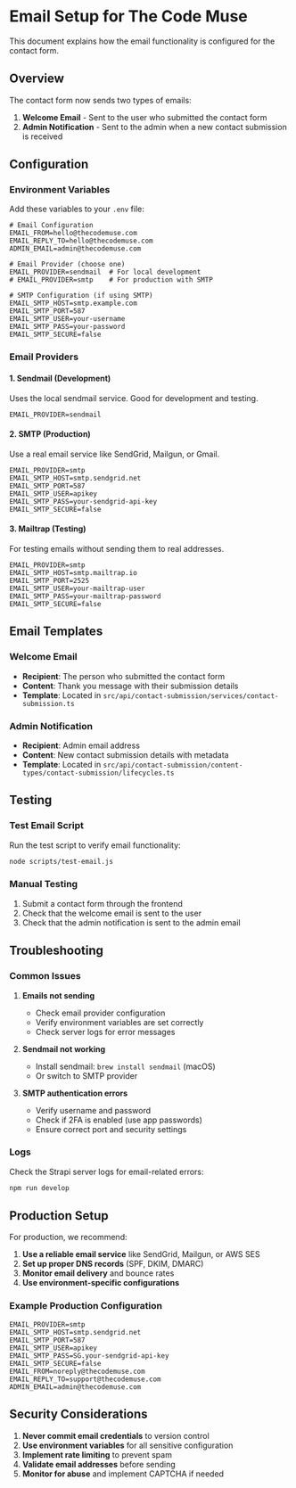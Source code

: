 # Email Setup for The Code Muse

This document explains how the email functionality is configured for the contact form.

## Overview

The contact form now sends two types of emails:

1. **Welcome Email** - Sent to the user who submitted the contact form
2. **Admin Notification** - Sent to the admin when a new contact submission is received

## Configuration

### Environment Variables

Add these variables to your `.env` file:

```env
# Email Configuration
EMAIL_FROM=hello@thecodemuse.com
EMAIL_REPLY_TO=hello@thecodemuse.com
ADMIN_EMAIL=admin@thecodemuse.com

# Email Provider (choose one)
EMAIL_PROVIDER=sendmail  # For local development
# EMAIL_PROVIDER=smtp    # For production with SMTP

# SMTP Configuration (if using SMTP)
EMAIL_SMTP_HOST=smtp.example.com
EMAIL_SMTP_PORT=587
EMAIL_SMTP_USER=your-username
EMAIL_SMTP_PASS=your-password
EMAIL_SMTP_SECURE=false
```

### Email Providers

#### 1. Sendmail (Development)
Uses the local sendmail service. Good for development and testing.

```env
EMAIL_PROVIDER=sendmail
```

#### 2. SMTP (Production)
Use a real email service like SendGrid, Mailgun, or Gmail.

```env
EMAIL_PROVIDER=smtp
EMAIL_SMTP_HOST=smtp.sendgrid.net
EMAIL_SMTP_PORT=587
EMAIL_SMTP_USER=apikey
EMAIL_SMTP_PASS=your-sendgrid-api-key
EMAIL_SMTP_SECURE=false
```

#### 3. Mailtrap (Testing)
For testing emails without sending them to real addresses.

```env
EMAIL_PROVIDER=smtp
EMAIL_SMTP_HOST=smtp.mailtrap.io
EMAIL_SMTP_PORT=2525
EMAIL_SMTP_USER=your-mailtrap-user
EMAIL_SMTP_PASS=your-mailtrap-password
EMAIL_SMTP_SECURE=false
```

## Email Templates

### Welcome Email
- **Recipient**: The person who submitted the contact form
- **Content**: Thank you message with their submission details
- **Template**: Located in `src/api/contact-submission/services/contact-submission.ts`

### Admin Notification
- **Recipient**: Admin email address
- **Content**: New contact submission details with metadata
- **Template**: Located in `src/api/contact-submission/content-types/contact-submission/lifecycles.ts`

## Testing

### Test Email Script
Run the test script to verify email functionality:

```bash
node scripts/test-email.js
```

### Manual Testing
1. Submit a contact form through the frontend
2. Check that the welcome email is sent to the user
3. Check that the admin notification is sent to the admin email

## Troubleshooting

### Common Issues

1. **Emails not sending**
   - Check email provider configuration
   - Verify environment variables are set correctly
   - Check server logs for error messages

2. **Sendmail not working**
   - Install sendmail: `brew install sendmail` (macOS)
   - Or switch to SMTP provider

3. **SMTP authentication errors**
   - Verify username and password
   - Check if 2FA is enabled (use app passwords)
   - Ensure correct port and security settings

### Logs
Check the Strapi server logs for email-related errors:

```bash
npm run develop
```

## Production Setup

For production, we recommend:

1. **Use a reliable email service** like SendGrid, Mailgun, or AWS SES
2. **Set up proper DNS records** (SPF, DKIM, DMARC)
3. **Monitor email delivery** and bounce rates
4. **Use environment-specific configurations**

### Example Production Configuration

```env
EMAIL_PROVIDER=smtp
EMAIL_SMTP_HOST=smtp.sendgrid.net
EMAIL_SMTP_PORT=587
EMAIL_SMTP_USER=apikey
EMAIL_SMTP_PASS=SG.your-sendgrid-api-key
EMAIL_SMTP_SECURE=false
EMAIL_FROM=noreply@thecodemuse.com
EMAIL_REPLY_TO=support@thecodemuse.com
ADMIN_EMAIL=admin@thecodemuse.com
```

## Security Considerations

1. **Never commit email credentials** to version control
2. **Use environment variables** for all sensitive configuration
3. **Implement rate limiting** to prevent spam
4. **Validate email addresses** before sending
5. **Monitor for abuse** and implement CAPTCHA if needed 